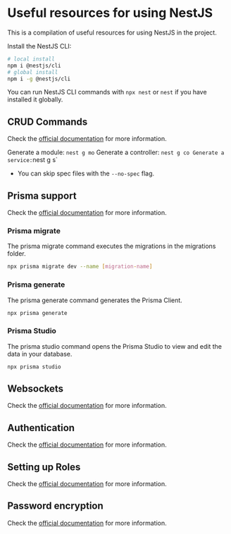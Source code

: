 # Useful resources for using NestJS

This is a compilation of useful resources for using NestJS in the project.

Install the NestJS CLI:

```bash
# local install
npm i @nestjs/cli
# global install
npm i -g @nestjs/cli
```

You can run NestJS CLI commands with `npx nest` or `nest` if you have installed it globally.

## CRUD Commands

Check the [official documentation](https://docs.nestjs.com/recipes/crud-generator) for more information.

Generate a module: `nest g mo`
Generate a controller: `nest g co
Generate a service:`nest g s`

- You can skip spec files with the `--no-spec` flag.

## Prisma support

Check the [official documentation](https://docs.nestjs.com/recipes/prisma) for more information.

### Prisma migrate

The prisma migrate command executes the migrations in the migrations folder.

```bash
npx prisma migrate dev --name [migration-name]
```

### Prisma generate

The prisma generate command generates the Prisma Client.

```bash
npx prisma generate
```

### Prisma Studio

The prisma studio command opens the Prisma Studio to view and edit the data in your database.

```bash
npx prisma studio
```

## Websockets

Check the [official documentation](https://docs.nestjs.com/websockets/gateways) for more information.

## Authentication

Check the [official documentation](https://docs.nestjs.com/techniques/authentication) for more information.

## Setting up Roles

Check the [official documentation](https://docs.nestjs.com/security/authorization) for more information.

## Password encryption

Check the [official documentation](https://docs.nestjs.com/security/encryption-and-hashing) for more information.
